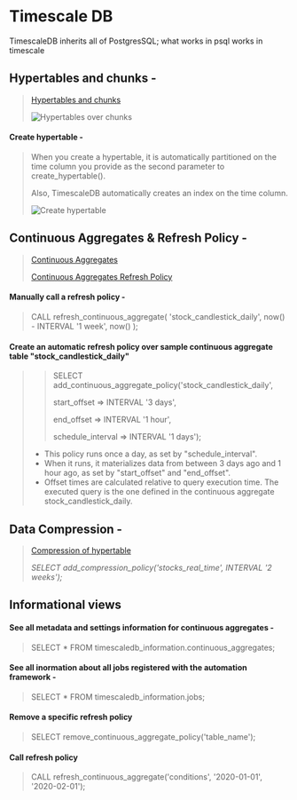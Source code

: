 Timescale DB
============

TimescaleDB inherits all of PostgresSQL; what works in psql works in timescale


Hypertables and chunks -
---

> [Hypertables and chunks](https://docs.timescale.com/getting-started/latest/create-hypertable/)
> 
> ![Hypertables over chunks](https://user-images.githubusercontent.com/38424838/195527076-057bbc7e-64a4-484b-8388-59e191e64064.png)

#### Create hypertable -

> When you create a hypertable, it is automatically partitioned on the time column you provide as the second parameter to create_hypertable().
>
> Also, TimescaleDB automatically creates an index on the time column.
> 
> ![Create hypertable](https://user-images.githubusercontent.com/38424838/195527738-fc42c5a4-bce4-4e57-94fb-1a5357f75a3f.png)

Continuous Aggregates & Refresh Policy -
---

> [Continuous Aggregates](https://docs.timescale.com/api/latest/continuous-aggregates/)
> 
> [Continuous Aggregates Refresh Policy](https://docs.timescale.com/getting-started/latest/create-cagg/create-cagg-policy/)
> 
#### Manually call a refresh policy -
> CALL refresh_continuous_aggregate(
 'stock_candlestick_daily',
 now() - INTERVAL '1 week',
 now()
 );


#### Create an automatic refresh policy over sample continuous aggregate table "stock_candlestick_daily"

>> SELECT add_continuous_aggregate_policy('stock_candlestick_daily',
>> 
>> start_offset => INTERVAL '3 days',
>>
>> end_offset => INTERVAL '1 hour',
>>
>> schedule_interval => INTERVAL '1 days');
>
> * This policy runs once a day, as set by "schedule_interval".
> * When it runs, it materializes data from between 3 days ago and 1 hour ago, as set by "start_offset" and "end_offset".
> * Offset times are calculated relative to query execution time. The executed query is the one defined in the continuous aggregate stock_candlestick_daily.

Data Compression -
---

> [Compression of hypertable](https://docs.timescale.com/getting-started/latest/compress-data/)
> 
> _SELECT add_compression_policy('stocks_real_time', INTERVAL '2 weeks');_


Informational views
---

#### See all metadata and settings information for continuous aggregates -
> SELECT * FROM timescaledb_information.continuous_aggregates;

#### See all inormation about all jobs registered with the automation framework -
> SELECT * FROM timescaledb_information.jobs;

#### Remove a specific refresh policy 
> SELECT remove_continuous_aggregate_policy('table_name');

#### Call refresh policy
> CALL refresh_continuous_aggregate('conditions', '2020-01-01', '2020-02-01');
